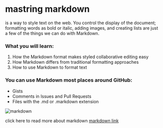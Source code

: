 
# mastring markdown
is a way to style text on the web. You control the display of the document; formatting words as bold or italic,
adding images, and creating lists are just a few of the things we can do with Markdown. 

### What you will learn:

  1.  How the Markdown format makes styled collaborative editing easy
  2.  How Markdown differs from traditional formatting approaches
  3.  How to use Markdown to format text
  
    
### You can use Markdown most places around GitHub:
   + Gists
   + Comments in Issues and Pull Requests
   + Files with the .md or .markdown extension
   
   ![markdown](https://css-tricks.com/wp-content/uploads/2016/01/choose-markdown.jpg)
   
   click here to read more about markdown
   [markdown link](https://www.markdownguide.org/)
   

